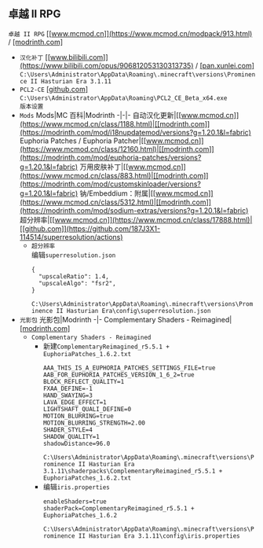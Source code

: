 ## 卓越 II RPG
`卓越 II RPG` [[www.mcmod.cn]](https://www.mcmod.cn/modpack/913.html) / [[modrinth.com]](https://modrinth.com/modpack/prominence-2-fabric/versions)
* `汉化补丁` [[www.bilibili.com]](https://www.bilibili.com/opus/906812053130313735) / [[pan.xunlei.com]](https://pan.xunlei.com/s/VOF7MJiEj_Tl1LQiX02Upzq9A1?path=%2Fmc%E6%B1%89%E5%8C%96%E8%A1%A5%E4%B8%81%E5%A4%A7%E5%90%88%E9%9B%86%2FProminence-II-RPG%5Bfabirc%5D%E6%B1%89%E5%8C%96%E8%A1%A5%E4%B8%81)
`C:\Users\Administrator\AppData\Roaming\.minecraft\versions\Prominence II Hasturian Era 3.1.11`
* `PCL2-CE` [[github.com]](https://github.com/PCL-Community/PCL2-CE/releases)  
`C:\Users\Administrator\AppData\Roaming\PCL2_CE_Beta_x64.exe`  
`版本设置`
* `Mods`
    Mods|MC 百科|Modrinth
    -|-|-
    自动汉化更新|[[www.mcmod.cn]](https://www.mcmod.cn/class/1188.html)|[[modrinth.com]](https://modrinth.com/mod/i18nupdatemod/versions?g=1.20.1&l=fabric)
    Euphoria Patches / Euphoria Patcher|[[www.mcmod.cn]](https://www.mcmod.cn/class/12160.html)|[[modrinth.com]](https://modrinth.com/mod/euphoria-patches/versions?g=1.20.1&l=fabric)
    万用皮肤补丁|[[www.mcmod.cn]](https://www.mcmod.cn/class/883.html)|[[modrinth.com]](https://modrinth.com/mod/customskinloader/versions?g=1.20.1&l=fabric)
    钠/Embeddium：附属|[[www.mcmod.cn]](https://www.mcmod.cn/class/5312.html)|[[modrinth.com]](https://modrinth.com/mod/sodium-extras/versions?g=1.20.1&l=fabric)
    超分辨率|[[www.mcmod.cn]](https://www.mcmod.cn/class/17888.html)|[[github.com]](https://github.com/187J3X1-114514/superresolution/actions)
    * `超分辨率`  
    编辑`superresolution.json`  
        ```
        {
          "upscaleRatio": 1.4,
          "upscaleAlgo": "fsr2",
        }
        ```
        `C:\Users\Administrator\AppData\Roaming\.minecraft\versions\Prominence II Hasturian Era\config\superresolution.json`
* `光影包`
    光影包|Modrinth
    -|-
    Complementary Shaders - Reimagined|[[modrinth.com]](https://modrinth.com/shader/complementary-reimagined/versions)
    * `Complementary Shaders - Reimagined`
        * 新建`ComplementaryReimagined_r5.5.1 + EuphoriaPatches_1.6.2.txt`
            ```
            AAA_THIS_IS_A_EUPHORIA_PATCHES_SETTINGS_FILE=true
            AAB_FOR_EUPHORIA_PATCHES_VERSION_1_6_2=true
            BLOCK_REFLECT_QUALITY=1
            FXAA_DEFINE=-1
            HAND_SWAYING=3
            LAVA_EDGE_EFFECT=1
            LIGHTSHAFT_QUALI_DEFINE=0
            MOTION_BLURRING=true
            MOTION_BLURRING_STRENGTH=2.00
            SHADER_STYLE=4
            SHADOW_QUALITY=1
            shadowDistance=96.0
            ```
            `C:\Users\Administrator\AppData\Roaming\.minecraft\versions\Prominence II Hasturian Era 3.1.11\shaderpacks\ComplementaryReimagined_r5.5.1 + EuphoriaPatches_1.6.2.txt`
        * 编辑`iris.properties`
            ```
            enableShaders=true
            shaderPack=ComplementaryReimagined_r5.5.1 + EuphoriaPatches_1.6.2
            ```
            `C:\Users\Administrator\AppData\Roaming\.minecraft\versions\Prominence II Hasturian Era 3.1.11\config\iris.properties`